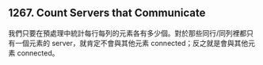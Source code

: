 ## 1267. Count Servers that Communicate

我們只要在預處理中統計每行每列的元素各有多少個。對於那些同行/同列裡都只有一個元素的 server，就肯定不會與其他元素 connected；反之就是會與其他元素 connected。
